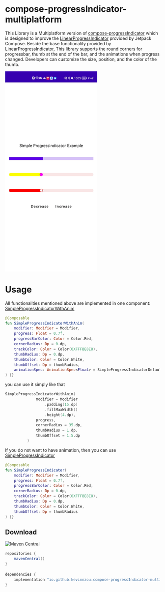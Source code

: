 # compose-progressIndicator-multiplatform
This Library is a Multiplatform version of [compose-progressIndicator](https://github.com/KevinnZou/compose-progressIndicator) which
is designed to improve the [LinearProgressIndicator](https://foso.github.io/Jetpack-Compose-Playground/material/linearprogressindicator/) provided by Jetpack Compose. 
Beside the base functionality provided by LinearProgressIndicator, This library supports the round corners for progressbar, thumb at the end of the bar, and the animations when progress changed. 
Developers can customize the size, position, and the color of the thumb.

<img src="media/simple-indicator.gif" width=300>

# Usage
All functionalities mentioned above are implemented in one component: [SimpleProgressIndicatorWithAnim](https://github.com/KevinnZou/compose-progressIndicator-multiplatform/blob/main/progressIndicator/src/commonMain/kotlin/progressindicator/SimpleProgressIndicator.kt)
```kotlin
@Composable
fun SimpleProgressIndicatorWithAnim(
    modifier: Modifier = Modifier,
    progress: Float = 0.7f,
    progressBarColor: Color = Color.Red,
    cornerRadius: Dp = 0.dp,
    trackColor: Color = Color(0XFFFBE8E8),
    thumbRadius: Dp = 0.dp,
    thumbColor: Color = Color.White,
    thumbOffset: Dp = thumbRadius,
    animationSpec: AnimationSpec<Float> = SimpleProgressIndicatorDefaults.SimpleProgressAnimationSpec,
) {}
```
you can use it simply like that
```kotlin
SimpleProgressIndicatorWithAnim(
              modifier = Modifier
                  .padding(15.dp)
                  .fillMaxWidth()
                  .height(4.dp),
              progress,
              cornerRadius = 35.dp,
              thumbRadius = 1.dp,
              thumbOffset = 1.5.dp
          )
```
If you do not want to have animation, then you can use [SimpleProgressIndicator](https://github.com/KevinnZou/compose-progressIndicator-multiplatform/blob/main/progressIndicator/src/commonMain/kotlin/progressindicator/SimpleProgressIndicator.kt)
```kotlin
@Composable
fun SimpleProgressIndicator(
    modifier: Modifier = Modifier,
    progress: Float = 0.7f,
    progressBarColor: Color = Color.Red,
    cornerRadius: Dp = 0.dp,
    trackColor: Color = Color(0XFFFBE8E8),
    thumbRadius: Dp = 0.dp,
    thumbColor: Color = Color.White,
    thumbOffset: Dp = thumbRadius
) {}
```

## Download

[![Maven Central](https://img.shields.io/maven-central/v/io.github.kevinnzou/compose-progressIndicator-multiplatform.svg)](https://search.maven.org/artifact/io.github.kevinnzou/compose-progressIndicator-multiplatform)

```groovy
repositories {
    mavenCentral()
}

dependencies {
    implementation "io.github.kevinnzou:compose-progressIndicator-multiplatform:1.0.0"
}
```